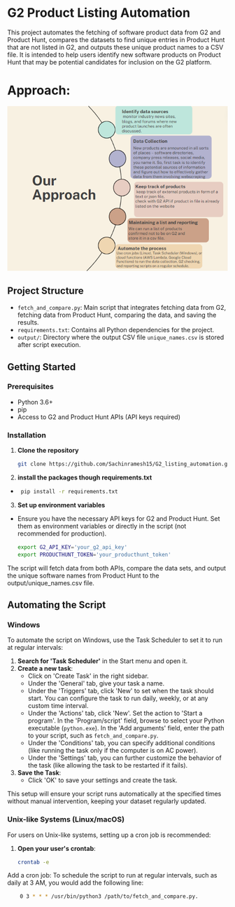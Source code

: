 # G2 Product Listing Automation

This project automates the fetching of software product data from G2 and Product Hunt, compares the datasets to find unique entries in Product Hunt that are not listed in G2, and outputs these unique product names to a CSV file. It is intended to help users identify new software products on Product Hunt that may be potential candidates for inclusion on the G2 platform.
# Approach:
![Example Image](approach.png)

## Project Structure

- `fetch_and_compare.py`: Main script that integrates fetching data from G2, fetching data from Product Hunt, comparing the data, and saving the results.
- `requirements.txt`: Contains all Python dependencies for the project.
- `output/`: Directory where the output CSV file `unique_names.csv` is stored after script execution.

## Getting Started

### Prerequisites

- Python 3.6+
- pip
- Access to G2 and Product Hunt APIs (API keys required)

### Installation

1. **Clone the repository**
   ```bash
   git clone https://github.com/Sachinramesh15/G2_listing_automation.git
2. **install the packages though requirements.txt**
  - ```bash
     pip install -r requirements.txt
3. **Set up environment variables**
- Ensure you have the necessary API keys for G2 and Product Hunt. Set them as environment variables or directly in the script (not recommended for production).
  ```bash
  export G2_API_KEY='your_g2_api_key'
  export PRODUCTHUNT_TOKEN='your_producthunt_token'
The script will fetch data from both APIs, compare the data sets, and output the unique software names from Product Hunt to the output/unique_names.csv file.
## Automating the Script

### Windows

To automate the script on Windows, use the Task Scheduler to set it to run at regular intervals:

1. **Search for 'Task Scheduler'** in the Start menu and open it.
2. **Create a new task**:
   - Click on 'Create Task' in the right sidebar.
   - Under the 'General' tab, give your task a name.
   - Under the 'Triggers' tab, click 'New' to set when the task should start. You can configure the task to run daily, weekly, or at any custom time interval.
   - Under the 'Actions' tab, click 'New'. Set the action to 'Start a program'. In the 'Program/script' field, browse to select your Python executable (`python.exe`). In the 'Add arguments' field, enter the path to your script, such as `fetch_and_compare.py`.
   - Under the 'Conditions' tab, you can specify additional conditions (like running the task only if the computer is on AC power).
   - Under the 'Settings' tab, you can further customize the behavior of the task (like allowing the task to be restarted if it fails).
3. **Save the Task**:
   - Click 'OK' to save your settings and create the task.

This setup will ensure your script runs automatically at the specified times without manual intervention, keeping your dataset regularly updated.

### Unix-like Systems (Linux/macOS)

For users on Unix-like systems, setting up a cron job is recommended:

1. **Open your user's crontab**:
   ```bash
   crontab -e
 Add a cron job: To schedule the script to run at regular intervals, such as daily at 3 AM, you would add the following line:
```bash
    0 3 * * * /usr/bin/python3 /path/to/fetch_and_compare.py.







